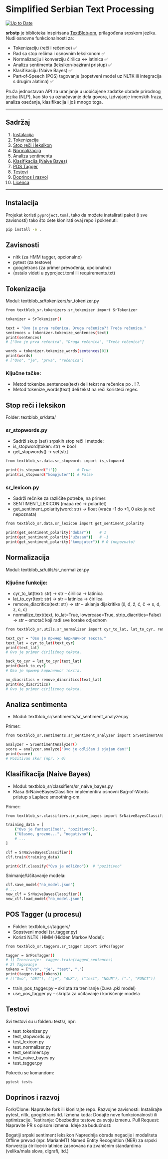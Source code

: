# Simplified Serbian Text Processing
[![Up to Date](https://github.com/ikatyang/emoji-cheat-sheet/workflows/Up%20to%20Date/badge.svg)](https://github.com/ikatyang/emoji-cheat-sheet/actions?query=workflow%3A%22Up+to+Date%22)

**srbstp** je biblioteka inspirisana [TextBlob‑om](https://textblob.readthedocs.io/en/dev/), prilagođena srpskom jeziku. Nudi osnovne funkcionalnosti za:

- Tokenizaciju (reči i rečenice) :white_check_mark:  
- Rad sa stop rečima i osnovnim leksikonom :white_check_mark: 
- Normalizaciju i konverziju ćirilica ↔ latinica :white_check_mark: 
- Analizu sentimenta (leksikon‑bazirani pristup) :white_check_mark: 
- Klasifikaciju (Naive Bayes) :white_check_mark: 
- Part‑of‑Speech (POS) tagovanje (sopstveni model uz NLTK ili integracija s drugim alatima) :white_check_mark:

Pruža jednostavan API za uranjanje u uobičajene zadatke obrade prirodnog jezika (NLP), kao što su označavanje dela govora, izdvajanje imenskih fraza, analiza osećanja, klasifikacija i još mnogo toga.

---

## Sadržaj

1. [Instalacija](#instalacija)  
2. [Tokenizacija](#tokenizacija)  
3. [Stop reči i leksikon](#stop-reči-i-leksikon)  
4. [Normalizacija](#normalizacija)  
5. [Analiza sentimenta](#analiza-sentimenta)  
6. [Klasifikacija (Naive Bayes)](#klasifikacija-naive-bayes)  
7. [POS Tagger](#pos-tagger)  
8. [Testovi](#testovi)  
9. [Doprinos i razvoj](#doprinos-i-razvoj)  
10. [Licenca](#licenca)  

---

## Instalacija

Projekat koristi `pyproject.toml`, tako da možete instalirati paket (i sve zavisnosti) tako što ćete klonirati ovaj repo i pokrenuti:

```bash
pip install -e .
```

## Zavisnosti
- nltk (za HMM tagger, opcionalno)
- pytest (za testove)
- googletrans (za primer prevođenja, opcionalno)
- (ostalo videti u pyproject.toml ili requirements.txt)


## Tokenizacija
Modul: textblob_sr/tokenizers/sr_tokenizer.py

```bash
from textblob_sr.tokenizers.sr_tokenizer import SrTokenizer

tokenizer = SrTokenizer()

text = "Ovo je prva rečenica. Druga rečenica?! Treća rečenica."
sentences = tokenizer.tokenize_sentences(text)
print(sentences)
# ["Ovo je prva rečenica", "Druga rečenica", "Treća rečenica"]

words = tokenizer.tokenize_words(sentences[0])
print(words)
# ["Ovo", "je", "prva", "rečenica"]
```

### Ključne tačke:
- Metod tokenize_sentences(text) deli tekst na rečenice po . ! ?.
- Metod tokenize_words(text) deli tekst na reči koristeći regex.


## Stop reči i leksikon
Folder: textblob_sr/data/

### sr_stopwords.py
- Sadrži skup (set) srpskih stop reči i metode:
- is_stopword(token: str) -> bool
- get_stopwords() -> set[str]

```bash
from textblob_sr.data.sr_stopwords import is_stopword

print(is_stopword("i"))         # True
print(is_stopword("kompjuter")) # False
```

### sr_lexicon.py
- Sadrži rečnike za različite potrebe, na primer:
- SENTIMENT_LEXICON (mapa reč → polaritet)
- get_sentiment_polarity(word: str) -> float (vraća -1 do +1, 0 ako je reč nepoznata)

```bash
from textblob_sr.data.sr_lexicon import get_sentiment_polarity

print(get_sentiment_polarity("dobar"))    # 1
print(get_sentiment_polarity("užasan"))   # -1
print(get_sentiment_polarity("kompjuter")) # 0 (nepoznato)
```


## Normalizacija

Modul: textblob_sr/utils/sr_normalizer.py

### Ključne funkcije:
- cyr_to_lat(text: str) -> str – ćirilica → latinica
- lat_to_cyr(text: str) -> str – latinica → ćirilica
- remove_diacritics(text: str) -> str – uklanja dijakritike (š, đ, ž, ć, č → s, d, z, c, c)
- normalize_text(text, to_lat=True, lowercase=True, strip_diacritics=False) -> str – omotač koji radi sve korake odjednom

```bash
from textblob_sr.utils.sr_normalizer import cyr_to_lat, lat_to_cyr, remove_diacritics

text_cyr = "Ово је пример ћириличног текста."
text_lat = cyr_to_lat(text_cyr)
print(text_lat)
# Ovo je primer ćiriličnog teksta.

back_to_cyr = lat_to_cyr(text_lat)
print(back_to_cyr)
# Ово је пример ћириличног текста.

no_diacritics = remove_diacritics(text_lat)
print(no_diacritics)
# Ovo je primer cirilicnog teksta.
```


## Analiza sentimenta
- Modul: textblob_sr/sentiments/sr_sentiment_analyzer.py

Primer:
```bash
from textblob_sr.sentiments.sr_sentiment_analyzer import SrSentimentAnalyzer

analyzer = SrSentimentAnalyzer()
score = analyzer.analyze("Ovo je odličan i sjajan dan!")
print(score)
# Pozitivan skor (npr. > 0)
```

## Klasifikacija (Naive Bayes)
- Modul: textblob_sr/classifiers/sr_naive_bayes.py
- Klasa SrNaiveBayesClassifier implementira osnovni Bag‑of‑Words pristup s Laplace smoothing‑om.

Primer:
```bash
from textblob_sr.classifiers.sr_naive_bayes import SrNaiveBayesClassifier

training_data = [
    ("Ovo je fantastično!", "pozitivno"),
    ("Užasno, grozno...", "negativno"),
    # ...
]

clf = SrNaiveBayesClassifier()
clf.train(training_data)

print(clf.classify("Ovo je odlično"))  # "pozitivno"
```
Snimanje/Učitavanje modela:
```bash
clf.save_model("nb_model.json")
# ...
new_clf = SrNaiveBayesClassifier()
new_clf.load_model("nb_model.json")
```

## POS Tagger (u procesu)
- Folder: textblob_sr/taggers/
- Sopstveni model (sr_tagger.py)
- Koristi NLTK i HMM (Hidden Markov Model):

```bash
from textblob_sr.taggers.sr_tagger import SrPosTagger

tagger = SrPosTagger()
# 1) Treniranje:  tagger.train(tagged_sentences)
# 2) Tagovanje
tokens = ["Ovo", "je", "test", "."]
print(tagger.tag(tokens))
# [("Ovo", "DET"), ("je", "AUX"), ("test", "NOUN"), (".", "PUNCT")]
```
- train_pos_tagger.py – skripta za treniranje (čuva .pkl model)
- use_pos_tagger.py – skripta za učitavanje i korišćenje modela

## Testovi
Svi testovi su u folderu tests/, npr:

* test_tokenizer.py
* test_stopwords.py
* test_lexicon.py
* test_normalizer.py
* test_sentiment.py
* test_naive_bayes.py
* test_tagger.py

Pokreću se komandom:
```bash
pytest tests
```


## Doprinos i razvoj
Fork/Clone: Napravite fork ili klonirajte repo.
Razvojne zavisnosti: Instalirajte pytest, nltk, googletrans itd.
Izmena koda: Dodajte nove funkcionalnosti ili optimizacije.
Testiranje: Obezbedite testove za svoju izmenu.
Pull Request: Napravite PR s opisom izmena.
Ideje za budućnost:

Bogatiji srpski sentiment leksikon
Naprednija obrada negacije i modaliteta
Offline prevod (npr. MarianMT)
Named Entity Recognition (NER) za srpski
Konverzija ćirilice↔latinice zasnovana na zvaničnim standardima (velika/mala slova, digrafi, itd.)


